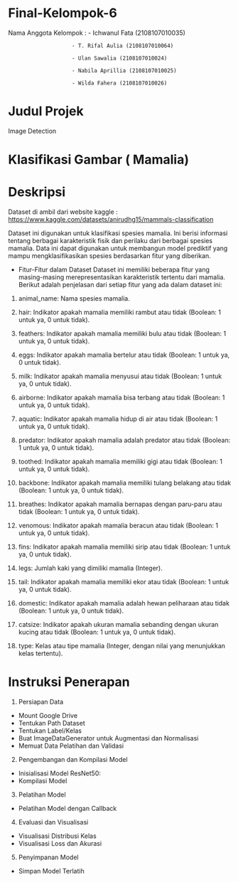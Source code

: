 # Final-Kelompok-6

Nama Anggota Kelompok :
                        - Ichwanul Fata (2108107010035)
                        
                        - T. Rifal Aulia (2108107010064)
                        
                        - Ulan Sawalia (2108107010024)
                        
                        - Nabila Aprillia (2108107010025)
                        
                        - Wilda Fahera (2108107010026)

# Judul Projek 
Image Detection

# Klasifikasi Gambar ( Mamalia)

# Deskripsi 
Dataset di ambil dari website kaggle : https://www.kaggle.com/datasets/anirudhg15/mammals-classification

Dataset ini digunakan untuk klasifikasi spesies mamalia. Ini berisi informasi tentang berbagai karakteristik fisik dan perilaku dari berbagai spesies mamalia. Data ini dapat digunakan untuk membangun model prediktif yang mampu mengklasifikasikan spesies berdasarkan fitur yang diberikan.

- Fitur-Fitur dalam Dataset
  Dataset ini memiliki beberapa fitur yang masing-masing merepresentasikan karakteristik tertentu dari mamalia. Berikut adalah penjelasan dari setiap fitur yang ada dalam dataset ini:
1. animal_name: Nama spesies mamalia.
   
2. hair: Indikator apakah mamalia memiliki rambut atau tidak (Boolean: 1 untuk ya, 0 untuk tidak).
   
3. feathers: Indikator apakah mamalia memiliki bulu atau tidak (Boolean: 1 untuk ya, 0 untuk tidak).
   
4. eggs: Indikator apakah mamalia bertelur atau tidak (Boolean: 1 untuk ya, 0 untuk tidak).
   
5. milk: Indikator apakah mamalia menyusui atau tidak (Boolean: 1 untuk ya, 0 untuk tidak).
    
6. airborne: Indikator apakah mamalia bisa terbang atau tidak (Boolean: 1 untuk ya, 0 untuk tidak).
    
7. aquatic: Indikator apakah mamalia hidup di air atau tidak (Boolean: 1 untuk ya, 0 untuk tidak).
 
8. predator: Indikator apakah mamalia adalah predator atau tidak (Boolean: 1 untuk ya, 0 untuk tidak).
    
9. toothed: Indikator apakah mamalia memiliki gigi atau tidak (Boolean: 1 untuk ya, 0 untuk tidak).
    
10. backbone: Indikator apakah mamalia memiliki tulang belakang atau tidak (Boolean: 1 untuk ya, 0 untuk tidak).
    
11. breathes: Indikator apakah mamalia bernapas dengan paru-paru atau tidak (Boolean: 1 untuk ya, 0 untuk tidak).
  
12. venomous: Indikator apakah mamalia beracun atau tidak (Boolean: 1 untuk ya, 0 untuk tidak).
    
13. fins: Indikator apakah mamalia memiliki sirip atau tidak (Boolean: 1 untuk ya, 0 untuk tidak).
    
14. legs: Jumlah kaki yang dimiliki mamalia (Integer).
    
15. tail: Indikator apakah mamalia memiliki ekor atau tidak (Boolean: 1 untuk ya, 0 untuk tidak).
    
16. domestic: Indikator apakah mamalia adalah hewan peliharaan atau tidak (Boolean: 1 untuk ya, 0 untuk tidak).
    
17. catsize: Indikator apakah ukuran mamalia sebanding dengan ukuran kucing atau tidak (Boolean: 1 untuk ya, 0 untuk tidak).
    
18. type: Kelas atau tipe mamalia (Integer, dengan nilai yang menunjukkan kelas tertentu).

# Instruksi Penerapan
1. Persiapan Data
- Mount Google Drive
- Tentukan Path Dataset
- Tentukan Label/Kelas
- Buat ImageDataGenerator untuk Augmentasi dan Normalisasi
- Memuat Data Pelatihan dan Validasi
2. Pengembangan dan Kompilasi Model
- Inisialisasi Model ResNet50:
- Kompilasi Model
3. Pelatihan Model
- Pelatihan Model dengan Callback
4. Evaluasi dan Visualisasi
- Visualisasi Distribusi Kelas
- Visualisasi Loss dan Akurasi
5. Penyimpanan Model
- Simpan Model Terlatih

